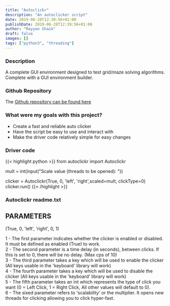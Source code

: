 ```yaml
---
title: "Autoclickr"
description: "An autoclicker script"
date: 2019-06-28T12:39:56+01:00
publishDate: 2019-06-28T12:39:56+01:00
author: "Rayyan Shaik"
draft: false
images: []
tags: ["python3", "threading"]
---
```


### Description
A complete GUI environment designed to test grid/maze solving algorithms. Complete with a GUI environment
builder.

### Github Repository
The [Github repository can be found here](https://github.com/rayyanshaik2022/Autoclickr/https://github.com/WPS-Programming/Agent-Maze-Solver)

### What were my goals with this project?
* Create a fast and reliable auto clicker
* Have the script be easy to use and interact with
* Make the driver code relatively simple for easy changes

### Driver code
{{< highlight python >}}
from autoclickr import Autoclickr

mult = int(input("Scale value (threads to be opened): "))

clicker = Autoclickr(True, 0, 'left', 'right',scaled=mult, clickType=0)
clicker.run()
{{< /highlight >}}

### Autoclickr readme.txt
## PARAMETERS
(True, 0, 'left', 'right', 0, 1)

1 - The first parameter indicates whether the clicker is enabled or disabled. It must be defined as enabled (True) to work.  
2 - The second parameter is a time delay (in seconds), between clicks. If this is set to 0, there will be no delay. (Max cps of 10)  
3 - The third parameter takes a key which will be used to enable the clicker (All keys usable in the 'keyboard' library will work)  
4 - The fourth parameter takes a key which will be used to disable the clicker (All keys usable in the 'keyboard' library will work)  
5 - The fifth parameter takes an int which represents the type of click you want (0 = Left Click, 1 = Right Click, All other values will default to 0).  
6 - The sixed parameter refers to 'scalability' or the multiplier. It opens new threads for clicking allowing you to click hyper-fast.